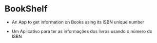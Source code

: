 # BookShelf

- An App to get information on Books using its ISBN unique number

- Um Aplicativo para ter as informações dos livros usando o número do ISBN
